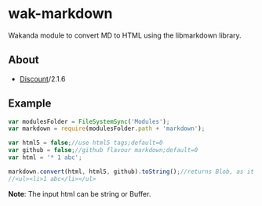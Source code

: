 wak-markdown
============

Wakanda module to convert MD to HTML using the libmarkdown library.

About
-----
* [Discount](http://www.pell.portland.or.us/~orc/Code/markdown/)/2.1.6

Example
-------
```js
var modulesFolder = FileSystemSync('Modules');
var markdown = require(modulesFolder.path + 'markdown');

var html5 = false;//use html5 tags;default=0
var github = false;//github flavour markdown;default=0
var html = '* 1 abc';

markdown.convert(html, html5, github).toString();//returns Blob, as it may or may not be utf-8
//<ul><li>1 abc</li></ul>
```
**Note**: The input html can be string or Buffer.
